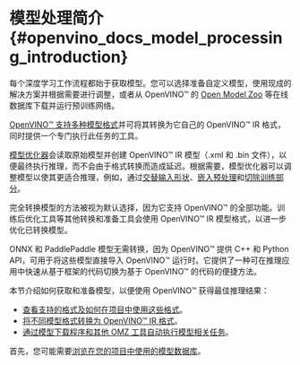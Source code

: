 # 模型处理简介{#openvino_docs_model_processing_introduction}

每个深度学习工作流程都始于获取模型。您可以选择准备自定义模型，使用现成的解决方案并根据需要进行调整，或者从 OpenVINO™ 的 [Open Model Zoo](../model_zoo.md) 等在线数据库下载并运行预训练网络。

[OpenVINO™ 支持多种模型格式](../MO_DG/prepare_model/convert_model/supported_model_formats.md)并可将其转换为它自己的 OpenVINO™ IR 格式，同时提供一个专门执行此任务的工具。

[模型优化器](../MO_DG/Deep_Learning_Model_Optimizer_DevGuide.md)会读取原始模型并创建 OpenVINO™ IR 模型（.xml 和 .bin 文件），以便最终执行推理，而不会由于格式转换而造成延迟。根据需要，模型优化器可以调整模型以使其更适合推理，例如，通过[交替输入形状](../MO_DG/prepare_model/convert_model/Converting_Model.md)、[嵌入预处理](../MO_DG/prepare_model/Additional_Optimizations.md)和[切除训练部分](../MO_DG/prepare_model/convert_model/Cutting_Model.md)。

完全转换模型的方法被视为默认选择，因为它支持 OpenVINO™ 的全部功能。训练后优化工具等其他转换和准备工具会使用 OpenVINO™ IR 模型格式，以进一步优化已转换模型。

ONNX 和 PaddlePaddle 模型无需转换，因为 OpenVINO™ 提供 C++ 和 Python API，可用于将这些模型直接导入 OpenVINO™ 运行时。它提供了一种可在推理应用中快速从基于框架的代码切换为基于 OpenVINO™ 的代码的便捷方法。

本节介绍如何获取和准备模型，以便使用 OpenVINO™ 获得最佳推理结果：
* [查看支持的格式及如何在项目中使用这些格式](../MO_DG/prepare_model/convert_model/supported_model_formats.md)。
* [将不同模型格式转换为 OpenVINO™ IR 格式](../MO_DG/Deep_Learning_Model_Optimizer_DevGuide.md)。
* [通过模型下载程序和其他 OMZ 工具自动执行模型相关任务](https://docs.openvino.ai/latest/omz_tools_downloader.html)。

首先，您可能需要[浏览在您的项目中使用的模型数据库](../model_zoo.md)。




